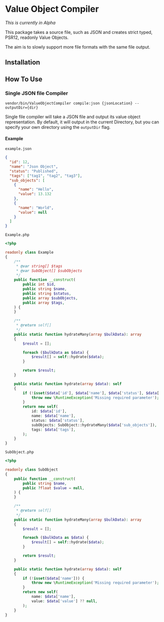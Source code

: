 # Value Object Compiler

*This is currently in Alpha*

This package takes a source file, such as JSON and creates strict typed, PSR12, readonly Value Objects.

The aim is to slowly support more file formats with the same file output. 

## Installation

## How To Use

### Single JSON file Compiler

`vendor/bin/ValueObjectCompiler compile:json {jsonLocation} --outputDir={dir}`

Single file compiler will take a JSON file and output its value object representation. By default, it will output in the current Directory, but you can specify your own directory using the `outputDir` flag.

#### Example
`example.json`
```json 
{
  "id": 12,
  "name": "Json Object",
  "status": "Published",
  "tags": ["tag1", "tag2", "tag3"],
  "sub_objects": [
    {
      "name": "Hello", 
      "value": 13.132
    },
    {
      "name": "World",
      "value": null
    }
  ]
}
```

`Example.php`
```php
<?php

readonly class Example
{
    /**
     * @var string[] $tags
     * @var SubObject[] $subObjects
     */
    public function __construct(
        public int $id,
        public string $name,
        public string $status,
        public array $subObjects,
        public array $tags,
    ) {
    }

    /**
     * @return self[]
     */
    public static function hydrateMany(array $bulkData): array
    {
        $result = [];

        foreach ($bulkData as $data) {
            $result[] = self::hydrate($data);
        }

        return $result;
    }

    public static function hydrate(array $data): self
    {
        if (!isset($data['id'], $data['name'], $data['status'], $data['sub_objects'], $data['tags'])) {
            throw new \RuntimeException('Missing required parameter');
        }
        return new self(
            id: $data['id'],
            name: $data['name'],
            status: $data['status'],
            subObjects: SubObject::hydrateMany($data['sub_objects']),
            tags: $data['tags'],
        );
    }
}
```
`SubObject.php`
```php
<?php

readonly class SubObject
{
    public function __construct(
        public string $name,
        public ?float $value = null,
    ) {
    }

    /**
     * @return self[]
     */
    public static function hydrateMany(array $bulkData): array
    {
        $result = [];

        foreach ($bulkData as $data) {
            $result[] = self::hydrate($data);
        }

        return $result;
    }

    public static function hydrate(array $data): self
    {
        if (!isset($data['name'])) {
            throw new \RuntimeException('Missing required parameter');
        }
        return new self(
            name: $data['name'],
            value: $data['value'] ?? null,
        );
    }
}
```
